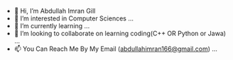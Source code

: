 - 👋 Hi, I’m Abdullah Imran Gill
- 👀 I’m interested in Computer Sciences ...
- 🌱 I’m currently learning ...
- 💞️ I’m looking to collaborate on learning coding(C++ OR Python or Jawa) ...
- 📫 You Can Reach Me By My Email (abdullahimran166@gmail.com) ...

<!---
abdullahgill36/abdullahgill36 is a ✨ special ✨ repository because its `README.md` (this file) appears on your GitHub profile.
You can click the Preview link to take a look at your changes.
--->
